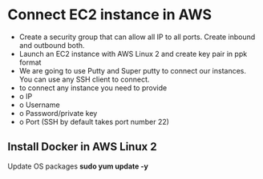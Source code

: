 # Connect EC2 instance in AWS #
* Create a security group that can allow all IP to all ports. Create inbound and outbound both.
* Launch an EC2 instance with AWS Linux 2 and create key pair in ppk format
* We are going to use Putty and Super putty to connect our instances. You can use any SSH client to connect.
* to connect any instance you need to provide
*   o	IP
*   o	Username
*   o	Password/private key
*   o	Port (SSH by default takes port number 22)

## Install Docker in AWS Linux 2 ##
  Update OS packages
**sudo yum update -y**





